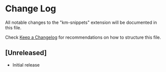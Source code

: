 # Change Log
All notable changes to the "km-snippets" extension will be documented in this file.

Check [Keep a Changelog](http://keepachangelog.com/) for recommendations on how to structure this file.


## [Unreleased]
- Initial release